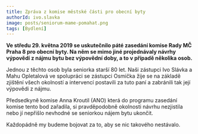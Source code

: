 ```yaml
---
title: Zpráva z komise městské části pro obecní byty
authorId: ivo.slavka
image: posts/seniorum-mame-pomahat.png
tags: [Bydlení]
---
```


**Ve středu 29. května 2019 se uskutečnilo páté zasedání komise Rady MČ Praha 8 pro obecní byty. Na něm se mimo jiné projednávaly návrhy výpovědí z nájmu bytu bez výpovědní doby, a to v případě několika osob.** 

Jednou z těchto osob byla seniorka starší 80 let. Naši zástupci Ivo Slávka a Mahu Opletalová ve spolupráci se zástupci Osmička žije se na základě zjištění všech okolností a intervencí postavili za tuto paní a zabránili tak její výpovědi z nájmu.

Předsedkyně komise Anna Kroutil (ANO) která do programu zasedání komise tento bod zařadila, si pravděpodobně okolnosti návrhu nezjistila nebo jí nepřišlo nevhodné se seniorkou nájem bytu ukončit.

Každopádně my budeme bojovat za to, aby se nic takového nestávalo. 
